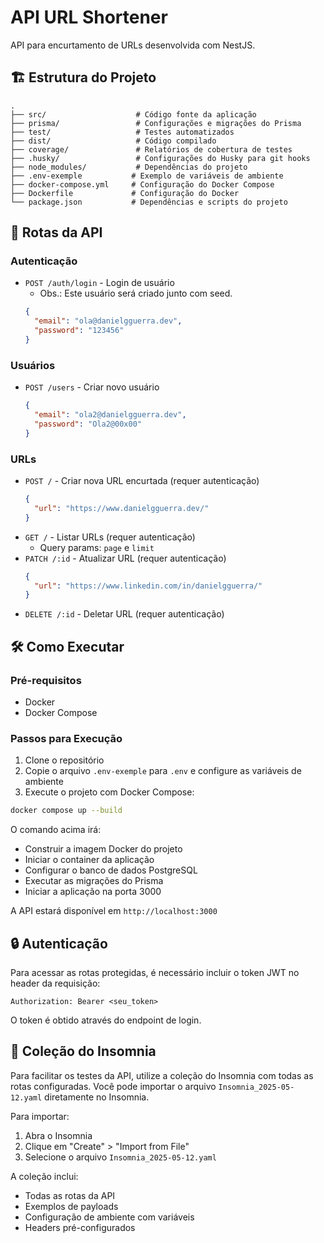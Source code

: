 # API URL Shortener

API para encurtamento de URLs desenvolvida com NestJS.

## 🏗️ Estrutura do Projeto

```
.
├── src/                    # Código fonte da aplicação
├── prisma/                 # Configurações e migrações do Prisma
├── test/                   # Testes automatizados
├── dist/                   # Código compilado
├── coverage/               # Relatórios de cobertura de testes
├── .husky/                 # Configurações do Husky para git hooks
├── node_modules/           # Dependências do projeto
├── .env-exemple           # Exemplo de variáveis de ambiente
├── docker-compose.yml     # Configuração do Docker Compose
├── Dockerfile             # Configuração do Docker
└── package.json           # Dependências e scripts do projeto
```

## 🚀 Rotas da API

### Autenticação
- `POST /auth/login` - Login de usuário
  - Obs.: Este usuário será criado junto com seed.
  ```json
  {
    "email": "ola@danielgguerra.dev",
    "password": "123456"
  }
  ```

### Usuários
- `POST /users` - Criar novo usuário
  ```json
  {
    "email": "ola2@danielgguerra.dev",
    "password": "Ola2@00x00"
  }
  ```

### URLs
- `POST /` - Criar nova URL encurtada (requer autenticação)
  ```json
  {
    "url": "https://www.danielgguerra.dev/"
  }
  ```
- `GET /` - Listar URLs (requer autenticação)
  - Query params: `page` e `limit`
- `PATCH /:id` - Atualizar URL (requer autenticação)
  ```json
  {
    "url": "https://www.linkedin.com/in/danielgguerra/"
  }
  ```
- `DELETE /:id` - Deletar URL (requer autenticação)

## 🛠️ Como Executar

### Pré-requisitos
- Docker
- Docker Compose

### Passos para Execução

1. Clone o repositório
2. Copie o arquivo `.env-exemple` para `.env` e configure as variáveis de ambiente
3. Execute o projeto com Docker Compose:

```bash
docker compose up --build
```

O comando acima irá:
- Construir a imagem Docker do projeto
- Iniciar o container da aplicação
- Configurar o banco de dados PostgreSQL
- Executar as migrações do Prisma
- Iniciar a aplicação na porta 3000

A API estará disponível em `http://localhost:3000`

## 🔒 Autenticação

Para acessar as rotas protegidas, é necessário incluir o token JWT no header da requisição:

```
Authorization: Bearer <seu_token>
```

O token é obtido através do endpoint de login.

## 📡 Coleção do Insomnia

Para facilitar os testes da API, utilize a coleção do Insomnia com todas as rotas configuradas. Você pode importar o arquivo `Insomnia_2025-05-12.yaml` diretamente no Insomnia.

Para importar:
1. Abra o Insomnia
2. Clique em "Create" > "Import from File"
3. Selecione o arquivo `Insomnia_2025-05-12.yaml`

A coleção inclui:
- Todas as rotas da API
- Exemplos de payloads
- Configuração de ambiente com variáveis
- Headers pré-configurados

